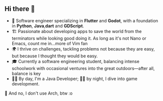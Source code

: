 ## Hi there 👋


- 🦹 Software engineer specializing in **Flutter** and **Godot**, with a foundation in **Python**, **Java**,**dart** and **GDScript**.
- 🏗️ Passionate about developing apps to save the world from the terminators while looking good doing it. As long as it's not Nano or Emacs, count me in...more of Vim fan
- 🌍 I thrive on challenges, tackling problems not because they are easy, but because I thought they would be easy.
- 🎓 Currently a software engineering student, balancing intense schoolwork with occasional ventures into the great outdoors—after all, balance is key
- 👨‍💻 By day, I'm a Java Developer; 🥷🏻 by night, I dive into game development.

🐧 And no, I don't use Arch, btw :o


